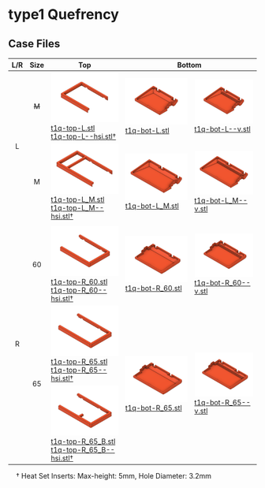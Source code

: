 # type1 Quefrency

## Case Files

<table>
  <thead>
    <tr>
      <th>L/R</th>
      <th>Size</th>
      <th>Top</th>
      <th colspan="2">Bottom</th>
    </tr>
  </thead>
  <tbody>
    <tr>
      <td style="text-align: center" rowspan="3">L</td>
      <td style="text-align: center"><s>M</s></td>
      <td>
        <img src=".images/t1q-t-l.png" width="275" />
        <br />
        <a href="top/t1q-top-L.stl">t1q-top-L.stl</a>
        <br />
        <a href="top/t1q-top-L--hsi.stl">t1q-top-L--hsi.stl&dagger;</a>
      </td>
      <td>
        <img src=".images/t1q-b-l.png" width="275" />
        <br />
        <a href="bottom/t1q-bot-L.stl">t1q-bot-L.stl</a>
      </td>
      <td>
        <img src=".images/t1q-b-l-v.png" width="275" />
        <br />
        <a href="bottom/t1q-bot-L--v.stl">t1q-bot-L--v.stl</a>
      </td>
    </tr>
    <tr></tr>
    <tr>
      <td style="text-align: center">M</td>
      <td>
        <img src=".images/t1q-t-l-m.png" width="275" />
        <br />
        <a href="top/t1q-top-L_M.stl">t1q-top-L_M.stl</a>
        <br />
        <a href="top/t1q-top-L_M--hsi.stl">t1q-top-L_M--hsi.stl&dagger;</a>
      </td>
      <td>
        <img src=".images/t1q-b-l-m.png" width="275" />
        <br />
        <a href="bottom/t1q-bot-L_M.stl">t1q-bot-L_M.stl</a>
      </td>
      <td>
        <img src=".images/t1q-b-l-m-v.png" width="275" /><br /><a
          href="bottom/t1q-bot-L_M--v.stl"
          >t1q-bot-L_M--v.stl</a
        >
      </td>
    </tr>
    <tr>
      <td></td>
      <td></td>
      <td></td>
      <td></td>
      <td></td>
    </tr>
    <tr>
      <td style="text-align: center" rowspan="5">R</td>
      <td style="text-align: center">60</td>
      <td>
        <img src=".images/t1q-t-r-60.png" width="275" />
        <br />
        <a href="top/t1q-top-R_60.stl">t1q-top-R_60.stl</a>
        <br />
        <a href="top/t1q-top-R_60--hsi.stl">t1q-top-R_60--hsi.stl&dagger;</a>
      </td>
      <td>
        <img src=".images/t1q-b-r-60.png" width="275" />
        <br />
        <a href="bottom/t1q-bot-R_60.stl">t1q-bot-R_60.stl</a>
      </td>
      <td>
        <img src=".images/t1q-b-r-60-v.png" width="275" />
        <br />
        <a href="bottom/t1q-bot-R_60--v.stl">t1q-bot-R_60--v.stl</a>
      </td>
    </tr>
    <tr></tr>
    <tr>
      <td style="text-align: center" rowspan="3">65</td>
      <td>
        <img src=".images/t1q-t-r-65.png" width="275" />
        <br />
        <a href="top/t1q-top-R_65.stl">t1q-top-R_65.stl</a>
        <br />
        <a href="top/t1q-top-R_65--hsi.stl">t1q-top-R_65--hsi.stl&dagger;</a>
      </td>
      <td rowspan="3">
        <img src=".images/t1q-b-r-65.png" width="275" />
        <br />
        <a href="bottom/t1q-bot-R_65.stl">t1q-bot-R_65.stl</a>
      </td>
      <td rowspan="3">
        <img src=".images/t1q-b-r-65-v.png" width="275" />
        <br />
        <a href="bottom/t1q-bot-R_65--v.stl">t1q-bot-R_65--v.stl</a>
      </td>
    </tr>
    <tr></tr>
    <tr>
      <td>
        <img src=".images/t1q-t-r-65-b.png" width="275" />
        <br />
        <a href="top/t1q-top-R_65_B.stl">t1q-top-R_65_B.stl</a>
        <br />
        <a href="top/t1q-top-R_65_B--hsi.stl">t1q-top-R_65_B--hsi.stl&dagger;</a>
      </td>
    </tr>
  </tbody>
</table>

&nbsp;&nbsp;&nbsp;&nbsp;&dagger; Heat Set Inserts: Max-height: 5mm, Hole Diameter: 3.2mm